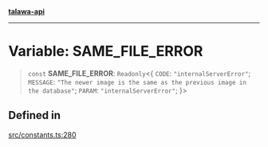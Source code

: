 [**talawa-api**](../../README.md)

***

# Variable: SAME\_FILE\_ERROR

> `const` **SAME\_FILE\_ERROR**: `Readonly`\<\{ `CODE`: `"internalServerError"`; `MESSAGE`: `"The newer image is the same as the previous image in the database"`; `PARAM`: `"internalServerError"`; \}\>

## Defined in

[src/constants.ts:280](https://github.com/Suyash878/talawa-api/blob/e4413cec641a837926071678fed3c7f67234e31e/src/constants.ts#L280)
